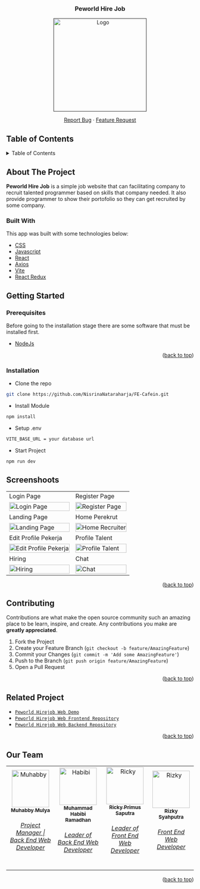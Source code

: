 <div id="top"></div>

<!-- PROJECT LOGO -->

<br />
<div align="center">
  <h3 align="center">Peworld Hire Job</h3>

  <a href="">
    <img src="https://res.cloudinary.com/dpasid4jl/image/upload/v1717530475/hirejob-peworld-logo/Logo-bg-white_lccbcc.png" alt="Logo" width="250px">
  </a>

  <p align="center">
    <a href="https://github.com/rikiprimus/FE-hirejob/issues">Report Bug</a>
    ·
    <a href="https://github.com/rikiprimus/FE-hirejob/issues">Feature Request</a>
  </p>
</div>

<!-- TABLE OF CONTENTS -->

## Table of Contents

<details>
  <summary>Table of Contents</summary>
  <ol>
    <li>
      <a href="#about-the-project">About The Project</a>
      <ul>
        <li><a href="#built-with">Built With</a></li>
      </ul>
    </li>
    <li>
      <a href="#getting-started">Getting Started</a>
      <ul>
        <li><a href="#prerequisites">Prerequisites</a></li>
        <li><a href="#installation">Installation</a></li>
      </ul>
    </li>
    <li><a href="#screenshoots">Screenshots</a></li>
    <li><a href="#contributing">Contributing</a></li>
    <li><a href="#related-project">Related Project</a></li>
    <li><a href="#our-team">Contact</a></li>
  </ol>
</details>

## About The Project

**Peworld Hire Job** is a simple job website that can facilitating company to recruit talented programmer based on skills that company needed. It also provide programmer to show their portofolio so they can get recruited by some company.

### Built With

This app was built with some technologies below:

- [CSS](https://developer.mozilla.org/en-US/docs/Web/CSS)
- [Javascript](https://www.javascript.com/)
- [React](https://reactjs.org/)
- [Axios](https://axios-http.com/)
- [Vite](https://vitejs.dev/)
- [React Redux](https://react-redux.js.org/introduction/getting-started)

## Getting Started

### Prerequisites

Before going to the installation stage there are some software that must be installed first.

- [NodeJs](https://nodejs.org/en/download/)

<p align="right">(<a href="#top">back to top</a>)</p>

### Installation

- Clone the repo

```sh
git clone https://github.com/NisrinaNataraharja/FE-Cafein.git

```

- Install Module

```sh
npm install

```

- Setup .env

```sh
VITE_BASE_URL = your database url

```

- Start Project

```sh
npm run dev

```

## Screenshoots

<p align="center" display=flex>
    <table>
        <tr>
            <td>Login Page</td>
            <td>Register Page</td>
        </tr>
        <tr>
            <td><image src="https://res.cloudinary.com/dpasid4jl/image/upload/v1717531092/hirejob-peworld-logo/Login_gsfuyb.png" alt="Login Page" width=100%></td>
            <td><image src="https://res.cloudinary.com/dpasid4jl/image/upload/v1717531092/hirejob-peworld-logo/Regist_x5g2fe.png" alt="Register Page" width=100%/></td>
        </tr>
        <tr>
            <td>Landing Page</td>
            <td>Home Perekrut</td>
        </tr>
        <tr>
            <td><image src="https://res.cloudinary.com/dpasid4jl/image/upload/v1717531093/hirejob-peworld-logo/Landing_xj7lpl.png" alt="Landing Page" width=100%></td>
            <td><image src="https://res.cloudinary.com/dpasid4jl/image/upload/v1717531089/hirejob-peworld-logo/Home_Perekrut_ghte5p.png" alt="Home Recruiter" width=100%/></td>
        </tr>
        <tr>
            <td>Edit Profile Pekerja </td>
            <td>Profile Talent</td>
        </tr>
        <tr>
            <td><image src="https://res.cloudinary.com/dpasid4jl/image/upload/v1717531088/hirejob-peworld-logo/Edit_Profile_evvo2x.png" alt="Edit Profile Pekerja" width=100%></td>
            <td><image src="https://res.cloudinary.com/dpasid4jl/image/upload/v1717531090/hirejob-peworld-logo/Profile_Talent_choj9j.png" alt="Profile Talent" width=100%/></td>
        </tr>
        <tr>
            <td>Hiring</td>
            <td>Chat</td>
        </tr>
        <tr>
            <td><image src="https://res.cloudinary.com/dpasid4jl/image/upload/v1717531089/hirejob-peworld-logo/Hiring_am4xsu.png" alt="Hiring" width=100%></td>
            <td><image src="https://res.cloudinary.com/dpasid4jl/image/upload/v1717531088/hirejob-peworld-logo/Chat_wwn3m8.png" alt="Chat" width=100%/></td>
        </tr>
    </table>  
</p>

<p align="right">(<a href="#top">back to top</a>)</p>

## Contributing

Contributions are what make the open source community such an amazing place to be learn, inspire, and create. Any contributions you make are **greatly appreciated**.

1. Fork the Project
2. Create your Feature Branch (`git checkout -b feature/AmazingFeature`)
3. Commit your Changes (`git commit -m 'Add some AmazingFeature'`)
4. Push to the Branch (`git push origin feature/AmazingFeature`)
5. Open a Pull Request

<p align="right">(<a href="#top">back to top</a>)</p>

## Related Project

- [`Peworld Hirejob Web Demo`](https://hirejob-project.vercel.app/)
- [`Peworld Hirejob Web Frontend Repository`](https://github.com/rikiprimus/FE-hirejob)
- [`Peworld Hirejob Web Backend Repository`](https://github.com/habibir7/BE-hirejob)

<p align="right">(<a href="#top">back to top</a>)</p>

## Our Team

<center>
  <table>
    <tr>
      <td align="center">
        <a href="https://github.com/muhabby">
          <img width="100" src="https://avatars.githubusercontent.com/u/94688759?v=4" alt="Muhabby"><br/>
          <sub><b>Muhabby Mulya</b></sub> <br/>
          <h6>Project Manager | Back End Web Developer</h6>
        </a>
      </td>
      <td align="center">
        <a href="https://github.com/habibir7">
          <img width="100" src="https://avatars.githubusercontent.com/u/45602586?v=4" alt="Habibi"><br/>
          <sub><b>Muhammad Habibi Ramadhan</b></sub> <br/>
          <h6>Leader of Back End Web Developer</h6>
        </a>
      </td>
      <td align="center">
        <a href="https://github.com/rikiprimus">
          <img width="100" src="https://avatars.githubusercontent.com/u/34765525?v=4" alt="Ricky"><br/>
          <sub><b>Ricky Primus Saputra</b></sub> <br/>
          <h6>Leader of Front End Web Developer</h6>
        </a>
      </td>
      <td align="center">
        <a href="https://github.com/ekyourkid">
          <img width="100" src="https://avatars.githubusercontent.com/u/57765757?v=4" alt="Rizky"><br/>
          <sub><b>Rizky Syahputra</b></sub> <br/>
          <h6>Front End Web Developer</h6>
        </a>
      </td>
    </tr>
  </table>
</center>

<p align="right">(<a href="#top">back to top</a>)</p>
